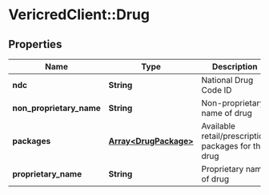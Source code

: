 # VericredClient::Drug

## Properties
Name | Type | Description | Notes
------------ | ------------- | ------------- | -------------
**ndc** | **String** | National Drug Code ID | [optional] 
**non_proprietary_name** | **String** | Non-proprietary name of drug | [optional] 
**packages** | [**Array&lt;DrugPackage&gt;**](DrugPackage.md) | Available retail/prescription packages for this drug | [optional] 
**proprietary_name** | **String** | Proprietary name of drug | [optional] 


